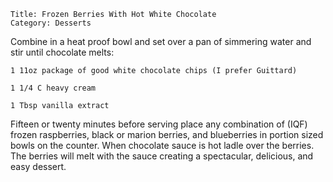 ~~~ recipe-info
Title: Frozen Berries With Hot White Chocolate
Category: Desserts
~~~

Combine in a heat proof bowl and set over a pan of simmering water and stir until chocolate melts:

~~~ recipe-ingredients
1 11oz package of good white chocolate chips (I prefer Guittard)

1 1/4 C heavy cream

1 Tbsp vanilla extract
~~~

Fifteen or twenty minutes before serving place any combination of (IQF) frozen raspberries, black or
marion berries, and blueberries in portion sized bowls on the counter. When chocolate sauce is hot
ladle over the berries. The berries will melt with the sauce creating a spectacular, delicious, and
easy dessert.
